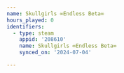 ```yaml
---
name: Skullgirls ∞Endless Beta∞
hours_played: 0
identifiers:
  - type: steam
    appid: '208610'
    name: Skullgirls ∞Endless Beta∞
    synced_on: '2024-07-04'

---
```

